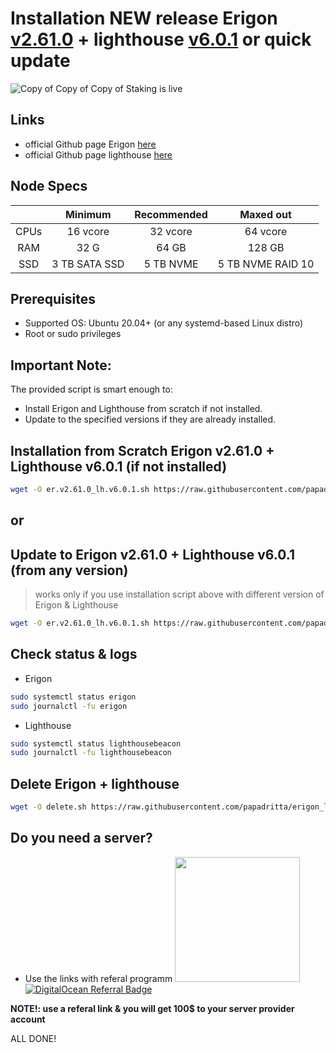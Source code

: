 # Installation  NEW release Erigon [v2.61.0](https://github.com/ledgerwatch/erigon/releases/tag/v2.61.0) + lighthouse [v6.0.1](https://github.com/sigp/lighthouse/tree/v6.0.1) or quick update
![Copy of Copy of Copy of Staking is live](https://user-images.githubusercontent.com/90826754/200572250-6746122b-2dc4-4825-807c-4142ce2cef12.png)

## Links
- official Github page Erigon [here](https://github.com/ledgerwatch/erigon)
- official Github page lighthouse [here](https://github.com/sigp/lighthouse)

## Node Specs

|      | Minimum       | Recommended    | Maxed out         |
| :---:|     :---:     |      :---:     |      :---:        |
| CPUs | 16 vcore      | 32 vcore       | 64 vcore          |
| RAM  | 32 G          | 64 GB          | 128 GB            |
| SSD  | 3 TB SATA SSD |5 TB NVME       | 5 TB NVME RAID 10	|
	
## Prerequisites
- Supported OS: Ubuntu 20.04+ (or any systemd-based Linux distro)
- Root or sudo privileges

## Important Note:
The provided script is smart enough to:
- Install Erigon and Lighthouse from scratch if not installed.
- Update to the specified versions if they are already installed.

## Installation from Scratch Erigon v2.61.0 + Lighthouse v6.0.1 (if not installed)
```bash
wget -O er.v2.61.0_lh.v6.0.1.sh https://raw.githubusercontent.com/papadritta/erigon_lighthouse/main/er.v2.61.0_lh.v6.0.1.sh && chmod +x er.v2.61.0_lh.v6.0.1.sh && ./er.v2.61.0_lh.v6.0.1.sh
```

## or
## Update to Erigon v2.61.0 + Lighthouse v6.0.1 (from any version)
>works only if you use installation script above with different version of Erigon & Lighthouse
```bash
wget -O er.v2.61.0_lh.v6.0.1.sh https://raw.githubusercontent.com/papadritta/erigon_lighthouse/main/er.v2.61.0_lh.v6.0.1.sh && chmod +x er.v2.61.0_lh.v6.0.1.sh && ./er.v2.61.0_lh.v6.0.1.sh
```
## Check status & logs
- Erigon
```bash
sudo systemctl status erigon
sudo journalctl -fu erigon
```
- Lighthouse
```bash
sudo systemctl status lighthousebeacon
sudo journalctl -fu lighthousebeacon
```
## Delete Erigon + lighthouse
```bash
wget -O delete.sh https://raw.githubusercontent.com/papadritta/erigon_lighthouse/main/delete.sh && chmod +x delete.sh && ./delete.sh
```
## Do you need a server?
- Use the links with referal programm <a href="https://www.vultr.com/?ref=8997131"><img width="200" src="https://user-images.githubusercontent.com/90826754/200262610-b6251a9b-36a9-44f7-be30-fa691e7238de.png" /></a>
            <a href="https://www.digitalocean.com/?refcode=87b8b298c106&utm_campaign=Referral_Invite&utm_medium=Referral_Program&utm_source=badge"><img src="https://web-platforms.sfo2.cdn.digitaloceanspaces.com/WWW/Badge%201.svg" alt="DigitalOcean Referral Badge" /></a>

**NOTE!: use a referal link & you will get 100$ to your server provider account**

ALL DONE!
